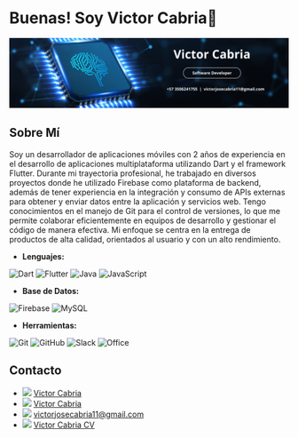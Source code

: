 # Buenas! Soy Victor Cabria👋

![Banner](./BannerVictor.png)

## Sobre Mí

Soy un desarrollador de aplicaciones móviles con 2 años de experiencia 
en el desarrollo de aplicaciones multiplataforma utilizando Dart y el 
framework Flutter. Durante mi trayectoria profesional, he trabajado en 
diversos proyectos donde he utilizado Firebase como plataforma de 
backend, además de tener experiencia en la integración y consumo de 
APIs externas para obtener y enviar datos entre la aplicación y 
servicios web. 
Tengo conocimientos en el manejo de Git para el control de versiones, 
lo que me permite colaborar eficientemente en equipos de desarrollo y 
gestionar el código de manera efectiva. Mi enfoque se centra en la 
entrega de productos de alta calidad, orientados al usuario y con un 
alto rendimiento.

- **Lenguajes:**

![Dart](https://img.shields.io/badge/Dart-0175C2?style=for-the-badge&logo=dart&logoColor=white)
![Flutter](https://img.shields.io/badge/Flutter-02569B?style=for-the-badge&logo=flutter&logoColor=white)
![Java](https://img.shields.io/badge/Java-007396?style=for-the-badge&logo=java&logoColor=white)
![JavaScript](https://img.shields.io/badge/JavaScript-F7DF1E?style=for-the-badge&logo=javascript&logoColor=black)

- **Base de Datos:**

![Firebase](https://img.shields.io/badge/Firebase-FFCA28?style=for-the-badge&logo=firebase&logoColor=black)
![MySQL](https://img.shields.io/badge/MySQL-4479A1?style=for-the-badge&logo=mysql&logoColor=white)

- **Herramientas:**

![Git](https://img.shields.io/badge/Git-F05032?style=for-the-badge&logo=git&logoColor=white)
![GitHub](https://img.shields.io/badge/GitHub-181717?style=for-the-badge&logo=github&logoColor=white)
![Slack](https://img.shields.io/badge/Slack-4A154B?style=for-the-badge&logo=slack&logoColor=white)
![Office](https://img.shields.io/badge/Microsoft_Office-D83B01?style=for-the-badge&logo=microsoft-office&logoColor=white)

## Contacto

- <img src="https://img.shields.io/badge/LinkedIn-0A66C2?style=for-the-badge&logo=linkedin&logoColor=white" width="80"> [Victor Cabria](https://www.linkedin.com/in/victorcabria/)
- <img src="https://img.shields.io/badge/GitHub-181717?style=for-the-badge&logo=github&logoColor=white" width="80"> [Victor Cabria](https://github.com/VictorCabria)
- <img src="https://img.shields.io/badge/Correo-D14836?style=for-the-badge&logo=gmail&logoColor=white" width="80"> [victorjosecabria11@gmail.com](mailto:victorjosecabria11@gmail.com)
- <img src="https://img.shields.io/badge/CV-4285F4?style=for-the-badge&logo=googledrive&logoColor=white" width="80"> [Victor Cabria CV](./Curriculum-de-Victor-Cabria-V3.pdf)